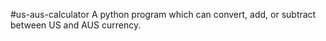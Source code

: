 #us-aus-calculator
A python program which can convert, add, or subtract between US and AUS currency.
